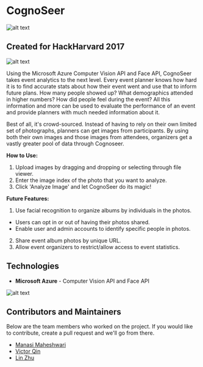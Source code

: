 # CognoSeer
![alt text](https://image.ibb.co/nH7m5m/sun_305283_960_720.png)

## Created for HackHarvard 2017 
![alt text](https://devpost.com/software/cognoseer)

Using the Microsoft Azure Computer Vision API and Face API, CognoSeer takes event analytics to the next level. Every event planner knows how hard it is to find accurate stats about how their event went and use that to inform future plans. How many people showed up? What demographics attended in higher numbers? How did people feel during the event? All this information and more can be used to evaluate the performance of an event and provide planners with much needed information about it. 

Best of all, it's crowd-sourced. Instead of having to rely on their own limited set of photographs, planners can get images from participants. By using both their own images and those images from attendees, organizers get a vastly greater pool of data through Cognoseer.

**How to Use:**
1. Upload images by dragging and dropping or selecting through file viewer.
2. Enter the image index of the photo that you want to analyze.
3. Click 'Analyze Image' and let CognoSeer do its magic!

**Future Features:**
1. Use facial recognition to organize albums by individuals in the photos.
  * Users can opt in or out of having their photos shared. 
  * Enable user and admin accounts to identify specific people in photos.
2. Share event album photos by unique URL. 
3. Allow event organizers to restrict/allow access to event statistics.

## Technologies
* <p> <b>Microsoft Azure</b> - Computer Vision API and Face API</p>
![alt text](https://www.westconcomstor.com/content/dam/wcgcom/Global/Cloud/Vendors/Microsoft/Azure/Azure%20cloud.png)

## Contributors and Maintainers
Below are the team members who worked on the project. If you would like to contribute, create a pull request and we'll go from there.

- [Manasi Maheshwari](https://github.com/manasi-m)
- [Victor Qin](https://github.com/kvothey)
- [Lin Zhu](https://github.com/linsanity00)